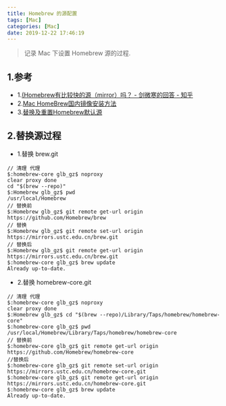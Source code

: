 ```yaml
---
title: Homebrew 的源配置
tags: [Mac]
categories: [Mac]
date: 2019-12-22 17:46:19
---
```


> 记录 Mac 下设置 Homebrew 源的过程.

<!-- more -->



## 1.参考
* 1.[(Homebrew有比较快的源（mirror）吗？ - 剑微寒的回答 - 知乎](https://www.zhihu.com/question/31360766/answer/75845239)
* 2.[Mac HomeBrew国内镜像安装方法](https://juejin.im/post/5c738bacf265da2deb6aaf97)
* 3.[替换及重置Homebrew默认源](https://lug.ustc.edu.cn/wiki/mirrors/help/brew.git)


## 2.替换源过程
* 1.替换 brew.git

```
// 清理 代理
$:homebrew-core glb_gz$ noproxy
clear proxy done
cd "$(brew --repo)"
$:Homebrew glb_gz$ pwd
/usr/local/Homebrew
// 替换前
$:Homebrew glb_gz$ git remote get-url origin
https://github.com/Homebrew/brew
// 替换
$:Homebrew glb_gz$ git remote set-url origin https://mirrors.ustc.edu.cn/brew.git
// 替换后
$:Homebrew glb_gz$ git remote get-url origin
https://mirrors.ustc.edu.cn/brew.git
$:homebrew-core glb_gz$ brew update
Already up-to-date.

```

* 2.替换 homebrew-core.git

```
// 清理 代理
$:homebrew-core glb_gz$ noproxy
clear proxy done
$:Homebrew glb_gz$ cd "$(brew --repo)/Library/Taps/homebrew/homebrew-core"
$:homebrew-core glb_gz$ pwd
/usr/local/Homebrew/Library/Taps/homebrew/homebrew-core
// 替换前
$:homebrew-core glb_gz$ git remote get-url origin 
https://github.com/Homebrew/homebrew-core
//替换后
$:homebrew-core glb_gz$ git remote set-url origin https://mirrors.ustc.edu.cn/homebrew-core.git
$:homebrew-core glb_gz$ git remote get-url origin 
https://mirrors.ustc.edu.cn/homebrew-core.git
$:homebrew-core glb_gz$ brew update
Already up-to-date.


```